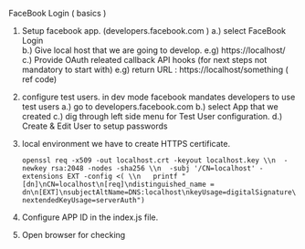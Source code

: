 FaceBook Login ( basics )

1. Setup facebook app. (developers.facebook.com )
    a.) select FaceBook Login   
    b.) Give local host that we are going to develop. e.g) https://localhost/ 
    c.) Provide OAuth releated callback API hooks (for next steps not mandatory to start with)
        e.g) return URL : https://localhost/something ( ref code)

2. configure test users. in dev mode facebook mandates developers to use test users 
    a.) go to developers.facebook.com
    b.) select App that we created
    c.) dig through left side menu for Test User configuration. 
    d.) Create & Edit User to setup passwords

3. local environment we have to create HTTPS certificate. 

    ```openssl req -x509 -out localhost.crt -keyout localhost.key \\n  -newkey rsa:2048 -nodes -sha256 \\n  -subj '/CN=localhost' -extensions EXT -config <( \\n   printf "[dn]\nCN=localhost\n[req]\ndistinguished_name = dn\n[EXT]\nsubjectAltName=DNS:localhost\nkeyUsage=digitalSignature\nextendedKeyUsage=serverAuth")```

4. Configure APP ID in the index.js file. 

5. Open browser for  checking


